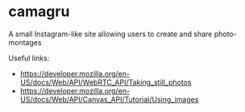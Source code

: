 # camagru
A small Instagram-like site allowing users to create and share photo-montages


Useful links:

- https://developer.mozilla.org/en-US/docs/Web/API/WebRTC_API/Taking_still_photos
- https://developer.mozilla.org/en-US/docs/Web/API/Canvas_API/Tutorial/Using_images
